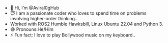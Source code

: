 - 👋 Hi, I’m @Aviral0gHub
- 😇 I am a passionate coder who loves to spend time on problems involving higher-order thinking..
- Worked with ROS2 Humble Hawksbill, Linux Ubuntu 22.04 and Python 3.
- 😄 Pronouns:He/Him
- ⚡ Fun fact: I love to play Bollywood music on my keyboard..

<!---
Aviral0gHub/Aviral0gHub is a ✨ special ✨ repository because its `README.md` (this file) appears on your GitHub profile.
You can click the Preview link to take a look at your changes.
--->
